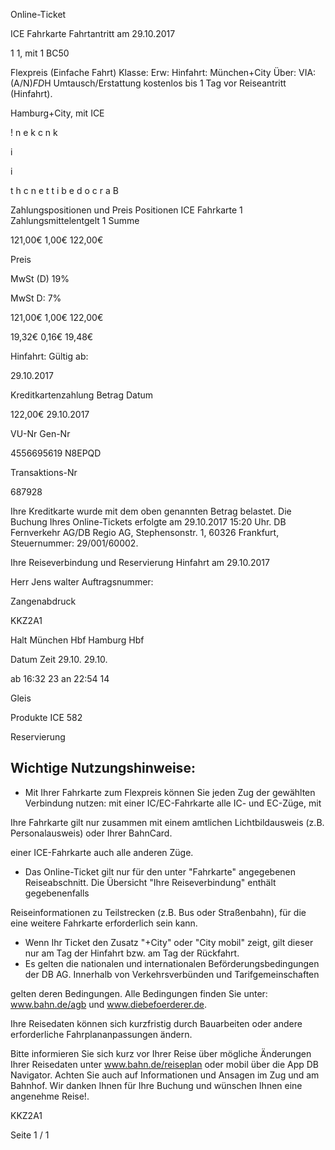 Online-Ticket

ICE Fahrkarte
Fahrtantritt am 29.10.2017

1
1, mit 1 BC50

Flexpreis (Einfache Fahrt)
Klasse:
Erw:
Hinfahrt: München+City
Über:
VIA: (A/N)*FD*H
Umtausch/Erstattung kostenlos bis 1 Tag vor Reiseantritt (Hinfahrt).

 Hamburg+City, mit ICE

!
n
e
k
c
n
k

i

i

t
h
c
n
e
t
t
i
b
e
d
o
c
r
a
B

Zahlungspositionen und Preis
Positionen
ICE Fahrkarte
1
Zahlungsmittelentgelt 1
Summe

121,00€
1,00€
122,00€

Preis

MwSt (D) 19%

MwSt D: 7%

121,00€
1,00€
122,00€

19,32€
0,16€
19,48€

Hinfahrt:
Gültig ab:

29.10.2017

Kreditkartenzahlung
Betrag
Datum

122,00€
29.10.2017

VU-Nr
Gen-Nr

4556695619
N8EPQD

Transaktions-Nr

687928

Ihre Kreditkarte wurde mit dem oben genannten Betrag belastet. Die Buchung Ihres
Online-Tickets erfolgte am 29.10.2017 15:20 Uhr. DB Fernverkehr AG/DB Regio AG,
Stephensonstr. 1, 60326 Frankfurt, Steuernummer: 29/001/60002.

Ihre Reiseverbindung und Reservierung Hinfahrt am 29.10.2017

Herr  Jens walter
Auftragsnummer:

Zangenabdruck

KKZ2A1

Halt
München Hbf
Hamburg Hbf

Datum Zeit
29.10.
29.10.

ab 16:32 23
an 22:54 14

Gleis

Produkte
ICE 582

Reservierung

Wichtige Nutzungshinweise:
-
- Mit Ihrer Fahrkarte zum Flexpreis können Sie jeden Zug der gewählten Verbindung nutzen: mit einer IC/EC-Fahrkarte alle IC- und EC-Züge, mit

Ihre Fahrkarte gilt nur zusammen mit einem amtlichen Lichtbildausweis (z.B. Personalausweis) oder Ihrer BahnCard.

einer ICE-Fahrkarte auch alle anderen Züge.

- Das Online-Ticket gilt nur für den unter "Fahrkarte" angegebenen Reiseabschnitt. Die Übersicht "Ihre Reiseverbindung" enthält gegebenenfalls

Reiseinformationen zu Teilstrecken (z.B. Bus oder Straßenbahn), für die eine weitere Fahrkarte erforderlich sein kann.
- Wenn Ihr Ticket den Zusatz "+City" oder "City mobil" zeigt, gilt dieser nur am Tag der Hinfahrt bzw. am Tag der Rückfahrt.
- Es gelten die nationalen und internationalen Beförderungsbedingungen der DB AG. Innerhalb von Verkehrsverbünden und Tarifgemeinschaften

gelten deren Bedingungen. Alle Bedingungen finden Sie unter: www.bahn.de/agb und www.diebefoerderer.de.

Ihre Reisedaten können sich kurzfristig durch Bauarbeiten oder andere erforderliche Fahrplananpassungen ändern.

Bitte informieren Sie sich kurz vor Ihrer Reise über mögliche Änderungen Ihrer Reisedaten unter www.bahn.de/reiseplan oder mobil über die
App DB Navigator. Achten Sie auch auf Informationen und Ansagen im Zug und am Bahnhof. Wir danken Ihnen für Ihre Buchung und wünschen
Ihnen eine angenehme Reise!.

KKZ2A1

Seite 1 / 1

